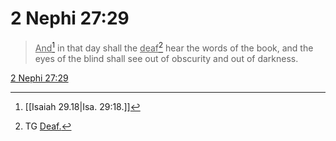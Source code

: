 # 2 Nephi 27:29

> <u>And</u>[^a] in that day shall the <u>deaf</u>[^b] hear the words of the book, and the eyes of the blind shall see out of obscurity and out of darkness.

[2 Nephi 27:29](https://www.churchofjesuschrist.org/study/scriptures/bofm/2-ne/27?lang=eng&id=p29#p29)


[^a]: [[Isaiah 29.18|Isa. 29:18.]]
[^b]: TG [Deaf.](https://www.churchofjesuschrist.org/study/scriptures/tg/deaf?lang=eng)
